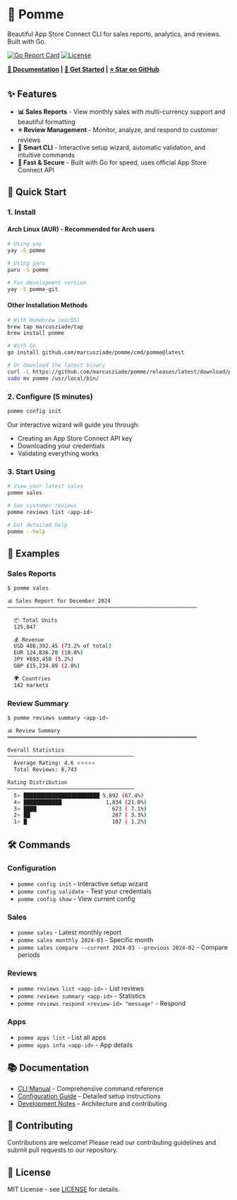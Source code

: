 # 🍎 Pomme

Beautiful App Store Connect CLI for sales reports, analytics, and reviews. Built with Go.

[![Go Report Card](https://goreportcard.com/badge/github.com/marcusziade/pomme)](https://goreportcard.com/report/github.com/marcusziade/pomme)
[![License](https://img.shields.io/badge/license-MIT-blue.svg)](LICENSE)

**[📖 Documentation](https://marcusziade.github.io/pomme) | [🚀 Get Started](https://marcusziade.github.io/pomme#getting-started) | [⭐ Star on GitHub](https://github.com/marcusziade/pomme)**

## ✨ Features

- **📊 Sales Reports** - View monthly sales with multi-currency support and beautiful formatting
- **⭐ Review Management** - Monitor, analyze, and respond to customer reviews
- **🎯 Smart CLI** - Interactive setup wizard, automatic validation, and intuitive commands
- **🚀 Fast & Secure** - Built with Go for speed, uses official App Store Connect API

## 🚀 Quick Start

### 1. Install

#### Arch Linux (AUR) - Recommended for Arch users

```bash
# Using yay
yay -S pomme

# Using paru
paru -S pomme

# For development version
yay -S pomme-git
```

#### Other Installation Methods

```bash
# With Homebrew (macOS)
brew tap marcusziade/tap
brew install pomme

# With Go
go install github.com/marcusziade/pomme/cmd/pomme@latest

# Or download the latest binary
curl -L https://github.com/marcusziade/pomme/releases/latest/download/pomme_$(uname -s)_$(uname -m).tar.gz | tar xz
sudo mv pomme /usr/local/bin/
```

### 2. Configure (5 minutes)

```bash
pomme config init
```

Our interactive wizard will guide you through:
- Creating an App Store Connect API key
- Downloading your credentials
- Validating everything works

### 3. Start Using

```bash
# View your latest sales
pomme sales

# See customer reviews
pomme reviews list <app-id>

# Get detailed help
pomme --help
```

## 📸 Examples

### Sales Reports
```bash
$ pomme sales

📊 Sales Report for December 2024
────────────────────────────────────────────────────────────

  📦 Total Units
  125,847

  💰 Revenue
  USD 486,392.45 (73.2% of total)
  EUR 124,836.20 (18.8%)
  JPY ¥693,450 (5.2%)
  GBP £15,234.89 (2.8%)

  🌍 Countries
  142 markets
```

### Review Summary
```bash
$ pomme reviews summary <app-id>

📊 Review Summary
════════════════════════════════════════════════════════════

Overall Statistics
────────────────────────────────────────
  Average Rating: 4.6 ⭐⭐⭐⭐⭐
  Total Reviews: 8,743

Rating Distribution
────────────────────────────────────────
  5⭐ ████████████████████████ 5,892 (67.4%)
  4⭐ ████████████              1,834 (21.0%)
  3⭐ ████                        623 ( 7.1%)
  2⭐ ██                          287 ( 3.3%)
  1⭐ █                           107 ( 1.2%)
```

## 🛠 Commands

### Configuration
- `pomme config init` - Interactive setup wizard
- `pomme config validate` - Test your credentials
- `pomme config show` - View current config

### Sales
- `pomme sales` - Latest monthly report
- `pomme sales monthly 2024-03` - Specific month
- `pomme sales compare --current 2024-03 --previous 2024-02` - Compare periods

### Reviews
- `pomme reviews list <app-id>` - List reviews
- `pomme reviews summary <app-id>` - Statistics
- `pomme reviews respond <review-id> "message"` - Respond

### Apps
- `pomme apps list` - List all apps
- `pomme apps info <app-id>` - App details

## 📚 Documentation

- [CLI Manual](docs/CLI_MANUAL.md) - Comprehensive command reference
- [Configuration Guide](https://marcusziade.github.io/pomme#getting-started) - Detailed setup instructions
- [Development Notes](CLAUDE.md) - Architecture and contributing

## 🤝 Contributing

Contributions are welcome! Please read our contributing guidelines and submit pull requests to our repository.

## 📄 License

MIT License - see [LICENSE](LICENSE) for details.